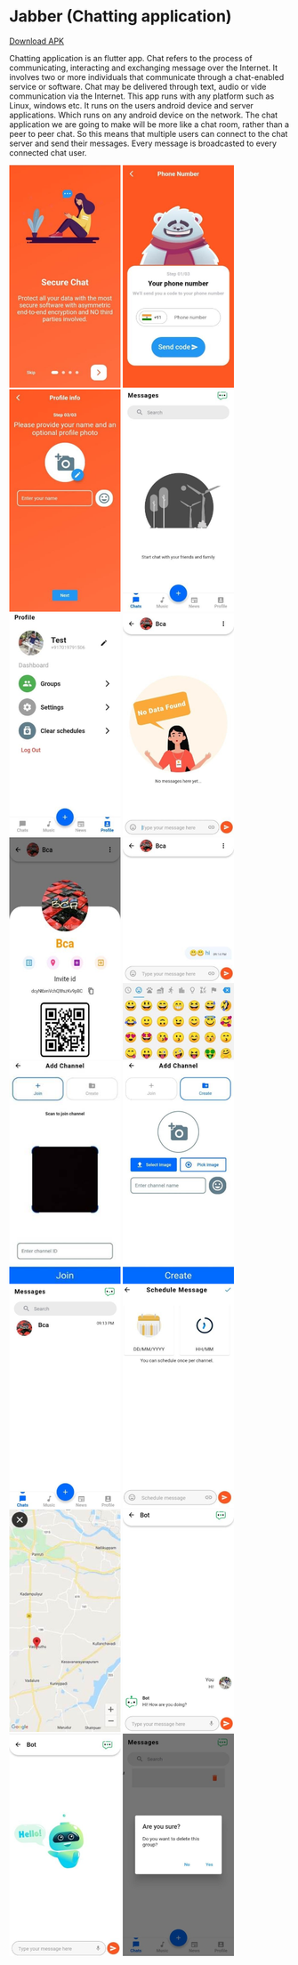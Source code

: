 # Jabber (Chatting application)

<a id="raw-url" target="_blank" href="https://doc-08-2o-docs.googleusercontent.com/docs/securesc/v94e5rgqb388mhd08m1tvpn97m6gvq3r/ahp4fl3irvu20gl4evee9oabhuj5hj97/1657103550000/03188896252601356242/03188896252601356242/1NKk02JQcZkKCVzNKhj4ne0mrtt76Am2l?e=download&ax=ACxEAsYtD_cbQfxit3kpfrjckTaNKpofeisfPWgljf3H7680GsyyxHf6Tmd1PmGglmaHPQIyGq6QSnYuwS8Wd2SJnpnuYeSyXp4BGmkgRvfBaIiLtVKijxpjoPI58zlBWm3SKLsneZFQYH7-YnQF3Ur6sSpP8BMmChL0kQKqLaOCBt6LD3Rf_MQ43NUYxste64K0VShmTG1XPryh7n9D0cCoYbog92z4YGMo9_ZdCKugwWWBIjGvwXvrEixnMmPUqNYgomrHpqV4cMCdKGALo-K5JkTYQ2aio-yipj8h6fygaxCT-P1sTUZR-SUYUTCA97mtTcWMniBwQT4TNDPglkEqDKv-DOz_hkZAj-mdVesUU5s2rKj4lha3ay6qY9qe1KEwjD6BWtRO7Hg_dQf2yeMVDGCD0WWzedo1J0xNs67275ZGZ-8W-Og0HZuTZX2n4z_MJowgIPjOBZzkETsglL3o1p1GPXrn9-PaefX4p7Kx_Iee0LHt9OpFKD12zPSj6LQ8QKTqkbVg8l9Hc-TcrXSHXVMn47yNyXgFcMfPy_ZRljR12thHTWfnyxogjHjsu-vy7x4CLOH3L6PDMJSnk55xLOX53MmbIxrW6QheXDHafLF2Er9q1KfMrYrxiLKMEEqkTibwPvwXVz0jBYLRPs8QxRmhS2dB3rJrVzbEMMJpsPuykD3UdyDN7_kp9jJVE2PJixCUx7evPpJxvbVLfS3bgLQ6X7xIgxdZ_HYITCdqQUbB5MI1sV2MaeQ&uuid=f3395212-a263-42e2-9e0c-b0c25e00d15b&authuser=1">Download APK</a>




Chatting application is an flutter app. Chat refers to the process of communicating, interacting and exchanging message over the Internet.  It involves two or more individuals that communicate through a chat-enabled service or software.  Chat may be delivered through text, audio or vide communication via the Internet.
This app runs with any platform such as Linux, windows etc.  It runs on the users android device and server applications.  Which runs on any android device on the network. 
The chat application we are going to make will be more like a chat room, rather than a peer to peer chat.  So this means that multiple users can connect to the chat server and send their messages.  Every message is broadcasted to every connected chat user.

<p float="left">
  <img src="output/1.jpg" width="200" height="400" />
  <img src="output/2.jpg" width="200" height="400" />
  <img src="output/3.jpg" width="200" height="400" />
  <img src="output/4.jpg" width="200" height="400" />
  <img src="output/5.jpg" width="200" height="400" />
  <img src="output/6.jpg" width="200" height="400" />
  <img src="output/7.jpg" width="200" height="400" />
  <img src="output/8.jpg" width="200" height="400" />
  <img src="output/9.jpg" width="200" height="400" />
  <img src="output/10.jpg" width="200" height="400" />
  <img src="output/11.jpg" width="200"  height="400"/>
  <img src="output/12.jpg" width="200" height="400" />
    <img src="output/13.jpg" width="200" height="400" />
  <img src="output/14.jpg" width="200"  height="400"/>
  <img src="output/15.jpg" width="200" height="400" />
  <img src="output/16.jpg" width="200" height="400" />
</p>
